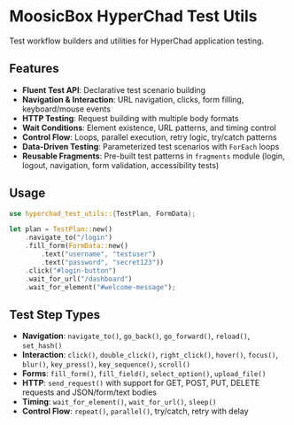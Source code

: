 # MoosicBox HyperChad Test Utils

Test workflow builders and utilities for HyperChad application testing.

## Features

- **Fluent Test API**: Declarative test scenario building
- **Navigation & Interaction**: URL navigation, clicks, form filling, keyboard/mouse events
- **HTTP Testing**: Request building with multiple body formats
- **Wait Conditions**: Element existence, URL patterns, and timing control
- **Control Flow**: Loops, parallel execution, retry logic, try/catch patterns
- **Data-Driven Testing**: Parameterized test scenarios with `ForEach` loops
- **Reusable Fragments**: Pre-built test patterns in `fragments` module (login, logout, navigation, form validation, accessibility tests)

## Usage

```rust
use hyperchad_test_utils::{TestPlan, FormData};

let plan = TestPlan::new()
    .navigate_to("/login")
    .fill_form(FormData::new()
        .text("username", "testuser")
        .text("password", "secret123"))
    .click("#login-button")
    .wait_for_url("/dashboard")
    .wait_for_element("#welcome-message");
```

## Test Step Types

- **Navigation**: `navigate_to()`, `go_back()`, `go_forward()`, `reload()`, `set_hash()`
- **Interaction**: `click()`, `double_click()`, `right_click()`, `hover()`, `focus()`, `blur()`, `key_press()`, `key_sequence()`, `scroll()`
- **Forms**: `fill_form()`, `fill_field()`, `select_option()`, `upload_file()`
- **HTTP**: `send_request()` with support for GET, POST, PUT, DELETE requests and JSON/form/text bodies
- **Timing**: `wait_for_element()`, `wait_for_url()`, `sleep()`
- **Control Flow**: `repeat()`, `parallel()`, try/catch, retry with delay
